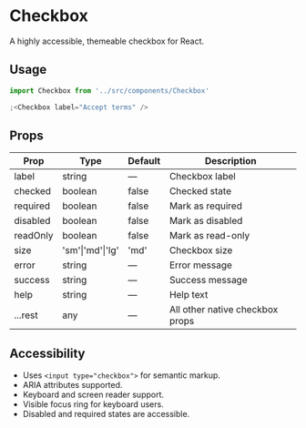 # Checkbox

A highly accessible, themeable checkbox for React.

## Usage

```jsx
import Checkbox from '../src/components/Checkbox'

;<Checkbox label="Accept terms" />
```

## Props

| Prop     | Type             | Default | Description                     |
| -------- | ---------------- | ------- | ------------------------------- |
| label    | string           | —       | Checkbox label                  |
| checked  | boolean          | false   | Checked state                   |
| required | boolean          | false   | Mark as required                |
| disabled | boolean          | false   | Mark as disabled                |
| readOnly | boolean          | false   | Mark as read-only               |
| size     | 'sm'\|'md'\|'lg' | 'md'    | Checkbox size                   |
| error    | string           | —       | Error message                   |
| success  | string           | —       | Success message                 |
| help     | string           | —       | Help text                       |
| ...rest  | any              | —       | All other native checkbox props |

## Accessibility

- Uses `<input type="checkbox">` for semantic markup.
- ARIA attributes supported.
- Keyboard and screen reader support.
- Visible focus ring for keyboard users.
- Disabled and required states are accessible.
